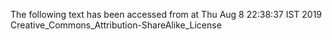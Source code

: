 The following text has been accessed from at Thu Aug 8 22:38:37 IST 2019
Creative_Commons_Attribution-ShareAlike_License
